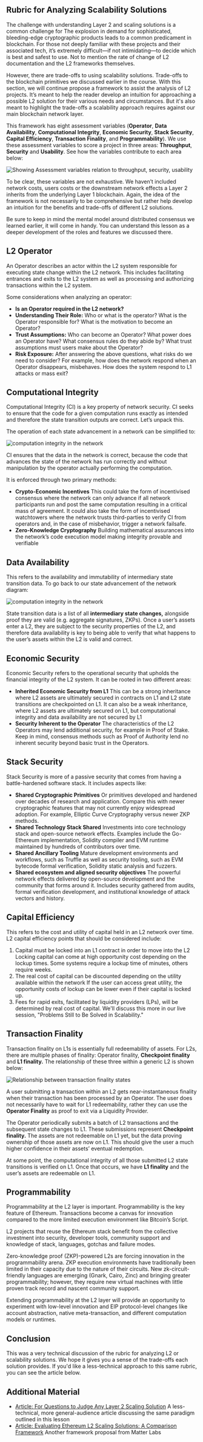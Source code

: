 ## Rubric for Analyzing Scalability Solutions

The challenge with understanding Layer 2 and scaling solutions is a common challenge for The explosion in demand for sophisticated, bleeding-edge cryptographic products leads to a common predicament in blockchain. For those not deeply familiar with these projects and their associated tech, it’s extremely difficult—if not intimidating—to decide which is best and safest to use. Not to mention the rate of change of L2 documentation and the L2 frameworks themselves.

However, there are trade-offs to using scalability solutions. Trade-offs to the blockchain primitives we discussed earlier in the course. With this section, we will continue propose a framework to assist the analysis of L2 projects. It’s meant to help the reader develop an intuition for approaching a possible L2 solution for their various needs and circumstances. But it's also meant to highlight the trade-offs a scalability approach requires against our main blockchain network layer.

This framework has eight assessment variables (<b>Operator</b>, <b>Data Availability</b>, <b>Computational Integrity</b>, <b>Economic Security</b>, <b>Stack Security</b>, <b>Capital Efficiency</b>, <b>Transaction Finality</b>, and <b>Programmability</b>). We use these assessment variables to score a project in three areas: <b>Throughput</b>, <b>Security</b> and <b>Usability</b>. See how the variables contribute to each area below:

![Showing Assessment variables relation to throughput, security, usability](../../../img/S08/l2-rubric-1.png)

To be clear, these variables are not exhaustive. We haven’t included network costs, users costs or the downstream network effects a Layer 2 inherits from the underlying Layer 1 blockchain. Again, the idea of the framework is not necessarily to be comprehensive but rather help develop an intuition for the benefits and trade-offs of different L2 solutions.

Be sure to keep in mind the mental model around distributed consensus we learned earlier, it will come in handy. You can understand this lesson as a deeper development of the roles and features we discussed there.

## L2 Operator  
An Operator describes an actor within the L2 system responsible for executing state change within the L2 network. This includes facilitating entrances and exits to the L2 system as well as processing and authorizing transactions within the L2 system.

Some considerations when analyzing an operator:
- <b>Is an Operator required in the L2 network?</b>
- <b>Understanding Their Role:</b> Who or what is the operator? What is the Operator responsible for? What is the motivation to become an Operator? 
- <b>Trust Assumptions:</b> Who can become an Operator? What power does an Operator have? What consensus rules do they abide by? What trust assumptions must users make about the Operator?
- <b>Risk Exposure:</b> After answering the above questions, what risks do we need to consider? For example, how does the network respond when an Operator disappears, misbehaves. How does the system respond to L1 attacks or mass exit?

## Computational Integrity 
Computational Integrity (CI) is a key property of network security. CI seeks to ensure that the code for a given computation runs exactly as intended and therefore the state transition outputs are correct. Let’s unpack this.

The operation of each state advancement in a network can be simplified to:

![computation integrity in the network](../../../img/S08/l2-rubric-2.png)

CI ensures that the data in the network is correct, because the code that advances the state of the network has run correctly and without manipulation by the operator actually performing the computation. 

It is enforced through two primary methods:

- <b>Crypto-Economic Incentives</b> This could take the form of incentivised consensus where the network can only advance if all network participants run and post the same computation resulting in a critical mass of agreement. It could also take the form of incentivised watchtowers where the network trusts third-parties to verify CI from operators and, in the case of misbehavior, trigger a network failsafe.
- <b>Zero-Knowledge Cryptography</b> Building mathematical assurances into the network’s code execution model making integrity provable and verifiable

## Data Availability
This refers to the availability and immutability of intermediary state transition data. To go back to our state advancement of the network diagram:

![computation integrity in the network](../../../img/S08/l2-rubric-2.png)

State transition data is a list of all <b>intermediary state changes,</b> alongside proof they are valid (e.g. aggregate signatures, ZKPs). Once a user’s assets enter a L2, they are subject to the security properties of the L2, and therefore data availability is key to being able to verify that what happens to the user’s assets within the L2 is valid and correct.

## Economic Security
Economic Security refers to the operational security that upholds the financial integrity of the L2 system. It can be rooted in two different areas:

- <b>Inherited Economic Security from L1</b> This can be a strong inheritance where L2 assets are ultimately secured in contracts on L1 and L2 state transitions are checkpointed on L1. It can also be a weak inheritance, where L2 assets are ultimately secured on L1, but computational integrity and data availability are not secured by L1 
- <b>Security Inherent to the Operator</b> The characteristics of the L2 Operators may lend additional security, for example in Proof of Stake. Keep in mind, consensus methods such as Proof of Authority lend no inherent security beyond basic trust in the Operators.

## Stack Security
Stack Security is more of a passive security that comes from having a battle-hardened software stack. It includes aspects like:

- <b>Shared Cryptographic Primitives</b> Or primitives developed and hardened over decades of research and application. Compare this with newer cryptographic features that may not currently enjoy widespread adoption. For example, Elliptic Curve Cryptography versus newer ZKP methods.
- <b>Shared Technology Stack Shared</b> Investments into core technology stack and open-source network effects. Examples include the Go-Ethereum implementation, Solidity compiler and EVM runtime maintained by hundreds of contributors over time.
- <b>Shared Ancillary Tooling</b> Mature development environments and workflows, such as Truffle as well as security tooling, such as EVM bytecode formal verification, Solidity static analysis and fuzzers.
- <b>Shared ecosystem and aligned security objectives</b> The powerful network effects delivered by open-source development and the community that forms around it. Includes security gathered from audits, formal verification development, and institutional knowledge of attack vectors and history.

## Capital Efficiency
This refers to the cost and utility of capital held in an L2 network over time. L2 capital efficiency points that should be considered include:

1. Capital must be locked into an L1 contract in order to move into the L2 Locking capital can come at high opportunity cost depending on the lockup times. Some systems require a lockup time of minutes, others require weeks. 
2. The real cost of capital can be discounted depending on the utility available within the network If the user can access great utility, the opportunity costs of lockup can be lower even if their capital is locked up. 
3. Fees for rapid exits, facilitated by liquidity providers (LPs), will be determined by real cost of capital. We'll discuss this more in our live session, "Problems Still to Be Solved in Scalability."

## Transaction Finality
Transaction finality on L1s is essentially full redeemability of assets. For L2s, there are multiple phases of finality: Operator finality, <b>Checkpoint finality</b> and <b>L1 finality.</b> The relationship of these three within a generic L2 is shown below:

![Relationship between transaction finality states](../../../img/S08/l2-rubric-3.png)

A user submitting a transaction within an L2 gets near-instantaneous finality when their transaction has been processed by an Operator. The user does not necessarily have to wait for L1 redeemability, rather they can use the <b>Operator Finality</b> as proof to exit via a Liquidity Provider. 

The Operator periodically submits a batch of L2 transactions and the subsequent state changes to L1. These submissions represent <b>Checkpoint finality.</b> The assets are not redeemable on L1 yet, but the data proving ownership of those assets are now on L1. This should give the user a much higher confidence in their assets’ eventual redemption.

At some point, the computational integrity of all those submitted L2 state transitions is verified on L1. Once that occurs, we have <b>L1 finality</b> and the user’s assets are redeemable on L1.

## Programmability
Programmability at the L2 layer is important. Programmability is the key feature of  Ethereum. Transactions become a canvas for innovation compared to the more limited execution environment like Bitcoin’s Script.

L2 projects that reuse the Ethereum stack benefit from the collective investment into security, developer tools, community support and knowledge of stack, languages, gotchas and failure modes.

Zero-knowledge proof (ZKP)-powered L2s are forcing innovation in the programmability arena. ZKP execution environments have traditionally been limited in their capacity due to the nature of their circuits. New zk-circuit-friendly languages are emerging (Gnark, Cairo, Zinc) and bringing greater programmability; however, they require new virtual machines with little proven track record and nascent community support.

Extending programmability at the L2 layer will provide an opportunity to experiment with low-level innovation and EIP protocol-level changes like account abstraction, native meta-transaction, and different computation models or runtimes.

## Conclusion

This was a very technical discussion of the rubric for analyzing L2 or scalability solutions. We hope it gives you a sense of the trade-offs each solution provides. If you'd like a less-technical approach to this same rubric, you can see the article below.

## Additional Material

- <a href="https://consensys.net/blog/blockchain-explained/four-questions-to-judge-any-layer-2-scaling-solution/" target="_blank" rel="noopener noreferrer">Article: For Questions to Judge Any Layer 2 Scaling Solution</a> A less-technical, more general-audience article discussing the same paradigm outlined in this lesson
- <a href="https://medium.com/matter-labs/evaluating-ethereum-l2-scaling-solutions-a-comparison-framework-b6b2f410f955" target="_blank" rel="noopener noreferrer">Article: Evaluating Ethereum L2 Scaling Solutions: A Comparison Framework</a> Another framework proposal from Matter Labs
